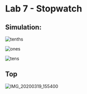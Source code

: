 # Lab 7 - Stopwatch

## Simulation:

![tenths](https://user-images.githubusercontent.com/58397657/77150869-1dbfc580-6a95-11ea-820e-40855595f7ab.png)

![ones](https://user-images.githubusercontent.com/58397657/77150920-34661c80-6a95-11ea-9c20-04822f36333b.png)

![tens](https://user-images.githubusercontent.com/58397657/77150939-3b8d2a80-6a95-11ea-8267-6090e4075db8.png)

## Top

![IMG_20200319_155400](https://user-images.githubusercontent.com/58397657/77151231-cbcb6f80-6a95-11ea-9909-8e4d3790b71e.png)
